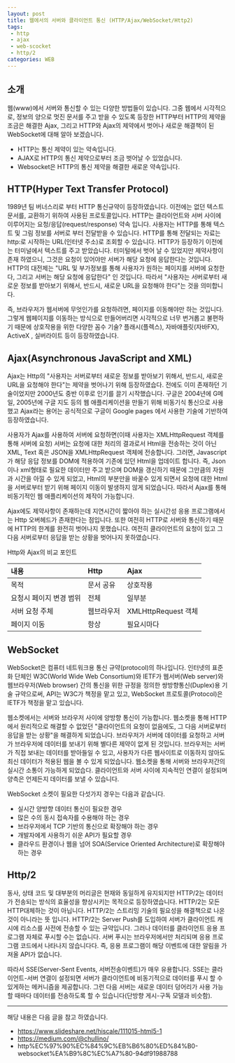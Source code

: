 ```yaml
---
layout: post
title: 웹에서의 서버와 클라이언트 통신 (HTTP/Ajax/WebSocket/Http2)
tags:
 - http
 - ajax
 - web-scocket
 - http/2
categories: WEB
---
```


## 소개
웹(www)에서 서버와 통신할 수 있는 다양한 방법들이 있습니다. 그중 웹에서 시각적으로, 정보의 양으로 멋진 문서를 주고 받을 수 있도록 등장한 HTTP부터 HTTP의 제약을 조금은 해결한 Ajax, 그리고 HTTP와 Ajax의 제약에서 벗어나 새로운 해결책이 된 WebSocket에 대해 알아 보겠습니다.
- HTTP는 통신 제약이 있는 약속입니다.
- AJAX로 HTTP의 통신 제약으로부터 조금 벗어날 수 있었습니다.
- Websocket은 HTTP의 통신 제약을 해결한 새로운 약속입니다.

## HTTP(Hyper Text Transfer Protocol)
1989년 팀 버너스리로 부터 HTTP 통신규약이 등장하였습니다. 이전에는 없던 텍스트 문서를, 교환하기 위하여 사용된 프로토콜입니다. HTTP는 클라이언트와 서버 사이에 이루어지는 요청/응답(request/response) 약속 입니다. 사용자는 HTTP를 통해 텍스트 및 그림 정보를 서버로 부터 전달받을 수 있습니다. HTTP를 통해 전달되는 자료는 http:로 시작하는 URL(인터넷 주소)로 조회할 수 있습니다. HTTP가 등장하기 이전에는 터미널에서 텍스트를 주고 받았습니다. 터미털에서 벗어 날 수 있었지만 제약사항이 존재 하였으니, 그것은 요청이 있어야만 서버가 해당 요청에 응답한다는 것입니다. HTTP의 대전제는 "URL 및 부가정보를 통해 사용자가 원하는 페이지를 서버에 요청한다, 그리고 서버는 해당 요청에 응답한다" 인 것입니다. 따라서 "사용자는 서버로부터 새로운 정보를 받아보기 위해서, 반드시, 새로운 URL을 요청해야 한다"는 것을 의미합니다.

즉, 브라우저가 웹서버에 무엇인가를 요청하려면, 페이지를 이동해야만 하는 것입니다. 그렇게 웹페이지를 이동하는 방식으로 만들어버리면 시각적으로 너무 번거롭고 불편하기 때문에 상호작용을 위한 다양한 꼼수 기술? 플래시(플렉스), 자바애플릿(자바FX), ActiveX , 실버라이트 등이 등장하였습니다.

## Ajax(Asynchronous JavaScript and XML)
Ajax는 Http의 "사용자는 서버로부터 새로운 정보를 받아보기 위해서, 반드시, 새로운 URL을 요청해야 한다"는 제약을 벗어나기 위해 등장하였습다. 전에도 이미 존재하던 기술이었지만 2000년도 중반 이후로 인기를 끌기 시작했습니다. 구글은 2004년에 G메일, 2005년에 구글 지도 등의 웹 애플리케이션을 만들기 위해 비동기식 통신으로 사용했고 Ajax라는 용어는 공식적으로 구글이 Google pages 에서 사용한 기술에 기반하여 등장하였습니다. 

사용자가 Ajax를 사용하여 서버에 요청하면(이때 사용자는 XMLHttpRequest 객체를 통해 서버에 요청) 서버는 요청에 대한 처리의 결과로서 Html을 전송하는 것이 아닌 XML, Text 혹은 JSON을 XMLHttpRequest 객체에 전송합니다. 그러면, Javascript가 해당 응답 정보를 DOM에 적용하여 기존에 있던 Html을 업데이트 합니다. 즉, Json이나 xml형태로 필요한 데이터만 주고 받으며 DOM을 갱신하기 때문에 그만큼의 자원과 시간을 아낄 수 있게 되었고, Html의 부분만을 바꿀수 있게 되면서 요청에 대한 Html을 서버로부터 받기 위해 페이지 이동이 발생하지 않게 되었습니다. 따라서 Ajax를 통해 비동기적인 웹 애플리케이션의 제작이 가능합니다. 

Ajax에도 제약사항이 존재하는데 지연시간이 짧아야 하는 실시간성 응용 프로그램에서는 Http 오버헤드가 존재한다는 점입니다. 또한 여전히 HTTP로 서버와 통신하기 때문에 HTTP의 한계를 완전히 벗어나지 못했습니다. 여전히 클라이언트의 요청이 있고 그 다음 서버로부터 응답을 받는 상황을 벗어나지 못하였습니다. 

Http와 Ajax의 비교 포인트

| 내용 | Http | Ajax |
|:----|:-----|:-----|
| 목적 | 문서 공유 | 상호작용 | 
| 요청시 페이지 변경 범위 | 전체 | 일부분 |
| 서버 요청 주체 | 웹브라우저 | XMLHttpRequest 객체 |
| 페이지 이동 | 항상 | 필요시마다 |



## WebSocket
WebSocket은 컴퓨터 네트워크용 통신 규약(protocol)의 하나입니다. 인터넷의 표준화 단체인 W3C(World Wide Web Consortium)와 IETF가 웹서버(Web server)와 웹브라우저(Web browser) 간의 통신을 위한 규정을 정의한 쌍방향통신(Duplex)용 기술 규약으로써, API는 W3C가 책정을 맡고 있고, WebSocket 프로토콜(Protocol)은 IETF가 책정을 맡고 있습니다.

웹소켓에서는 서버와 브라우저 사이에 양방향 통신이 가능합니다. 웹소켓을 통해 HTTP에서 원리적으로 해결할 수 없었던 "클라이언트의 요청이 없음에도, 그 다음 서버로부터 응답을 받는 상황"을 해결하게 되었습니다. 브라우저가 서버에 데이터를 요청하고 서버가 브라우저에 데이터를 보내기 위해 별다른 제약이 없게 된 것입니다. 브라우저는 서버가 직접 보내는 데이터를 받아들일 수 있고, 사용자가 다른 웹사이트로 이동하지 않아도 최신 데이터가 적용된 웹을 볼 수 있게 되었습니다. 웹소켓을 통해 서버와 브라우저간의 실시간 소통이 가능하게 되었습다. 클라이언트와 서버 사이에 지속적인 연결이 설정되며 양측은 언제든지 데이터를 보낼 수 있습니다.

WebSocket 소켓이 필요한 다섯가지 경우는 다음과 같습니다.
- 실시간 양방향 데이터 통신이 필요한 경우
- 많은 수의 동시 접속자를 수용해야 하는 경우
- 브라우저에서 TCP 기반의 통신으로 확장해야 하는 경우
- 개발자에게 사용하기 쉬운 API가 필요할 경우
- 클라우드 환경이나 웹을 넘어 SOA(Service Oriented Architecture)로 확장해야 하는 경우

 
## Http/2
동사, 상태 코드 및 대부분의 머리글은 현재와 동일하게 유지되지만 HTTP/2는 데이터가 전송되는 방식의 효율성을 향상시키는 목적으로 등장하였습니다. HTTP/2는 모든 HTTP대체하는 것이 아닙니다. HTTP/2는 스트리밍 기술의 필요성을 해결책으로 나온것이 아니라는 뜻 입니다. HTTP/2는 Server Push를 도입하여 서버가 클라이언트 캐시에 리소스를 사전에 전송할 수 있는 규약입니다. 그러나 데이터를 클라이언트 응용 프로그램 자체로 푸시할 수는 없습니다. 서버 푸시는 브라우저에서만 처리되며 응용 프로그램 코드에서 나타나지 않습니다다. 즉, 응용 프로그램이 해당 이벤트에 대한 알림을 가져올 API가 없습니다. 

따라서 SSE(Server-Sent Events, 서버전송이벤트)가 매우 유용합니다. SSE는 클라이언트-서버 연결이 설정되면 서버가 클라이언트에 비동기적으로 데이터를 푸시 할 수 있게하는 메커니즘을 제공합니다. 그런 다음 서버는 새로운 데이터 덩어리가 사용 가능할 때마다 데이터를 전송하도록 할 수 있습니다(단방향 게시-구독 모델과 비슷함). 




----
해당 내용은 다음 글을 참고 하였습니다.
- https://www.slideshare.net/hiscale/111015-html5-1
- https://medium.com/@chullino/
- http%EC%97%90%EC%84%9C%EB%B6%80%ED%84%B0-websocket%EA%B9%8C%EC%A7%80-94df91988788